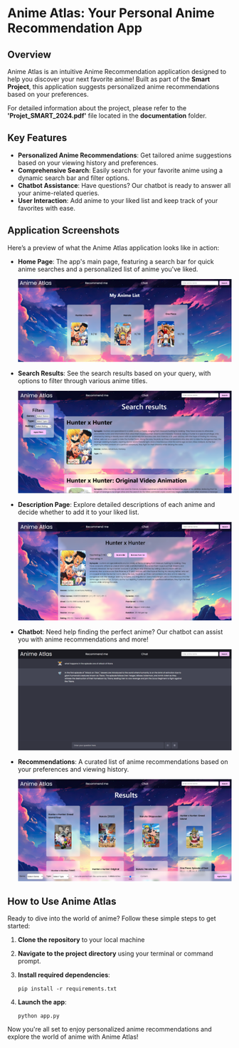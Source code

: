 # **Anime Atlas: Your Personal Anime Recommendation App**

## **Overview**

Anime Atlas is an intuitive Anime Recommendation application designed to help you discover your next favorite anime! Built as part of the **Smart Project**, this application suggests personalized anime recommendations based on your preferences.

For detailed information about the project, please refer to the **'Projet_SMART_2024.pdf'** file located in the **documentation** folder.

## **Key Features**

- **Personalized Anime Recommendations**: Get tailored anime suggestions based on your viewing history and preferences.
- **Comprehensive Search**: Easily search for your favorite anime using a dynamic search bar and filter options.
- **Chatbot Assistance**: Have questions? Our chatbot is ready to answer all your anime-related queries.
- **User Interaction**: Add anime to your liked list and keep track of your favorites with ease.

## **Application Screenshots**

Here’s a preview of what the Anime Atlas application looks like in action:

- **Home Page**: The app's main page, featuring a search bar for quick anime searches and a personalized list of anime you've liked.

  ![Home Page](./documentation/images_app/01_Home.png)

- **Search Results**: See the search results based on your query, with options to filter through various anime titles.

  ![Search Results](./documentation/images_app/02_Search_Results.png)

- **Description Page**: Explore detailed descriptions of each anime and decide whether to add it to your liked list.

  ![Description Page](./documentation/images_app/03_Description.png)

- **Chatbot**: Need help finding the perfect anime? Our chatbot can assist you with anime recommendations and more!

  ![Chatbot](./documentation/images_app/04_Chatbot.png)

- **Recommendations**: A curated list of anime recommendations based on your preferences and viewing history.

  ![Recommendations](./documentation/images_app/05_Recommendation.png)

## **How to Use Anime Atlas**

Ready to dive into the world of anime? Follow these simple steps to get started:

1. **Clone the repository** to your local machine
2. **Navigate to the project directory** using your terminal or command prompt.

3. **Install required dependencies**:
   ```
   pip install -r requirements.txt
   ```

4. **Launch the app**:
   ```
   python app.py
   ```

Now you're all set to enjoy personalized anime recommendations and explore the world of anime with Anime Atlas!
